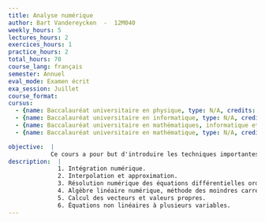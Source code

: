```yaml
---
title: Analyse numérique
author: Bart Vandereycken  -  12M040
weekly_hours: 5
lectures_hours: 2
exercices_hours: 1
practice_hours: 2
total_hours: 70
course_lang: français
semester: Annuel
eval_mode: Examen écrit
exa_session: Juillet
course_format: 
cursus:
  - {name: Baccalauréat universitaire en physique, type: N/A, credits: 10}
  - {name: Baccalauréat universitaire en informatique, type: N/A, credits: 11}
  - {name: Baccalauréat universitaire en mathématiques, informatique et sciences numériques, type: N/A, credits: 14}
  - {name: Baccalauréat universitaire en mathématique, type: N/A, credits: 12}

objective:  |
            Ce cours a pour but d'introduire les techniques importantes du calcul scientifique et d'en analyser les algorithmes.
description:  |
              1. Intégration numérique. 
              2. Interpolation et approximation.
              3. Résolution numérique des équations différentielles ordinaires. 
              4. Algèbre linéaire numérique, méthode des moindres carrés. 
              5. Calcul des vecteurs et valeurs propres. 
              6. Équations non linéaires à plusieurs variables.
---
```

